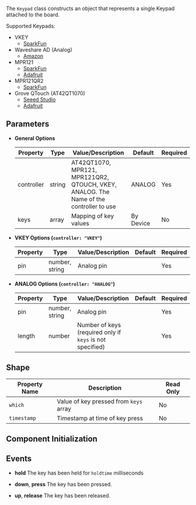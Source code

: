 The `Keypad` class constructs an object that represents a single Keypad attached to the board.

Supported Keypads:

- VKEY
  - [SparkFun](https://www.sparkfun.com/products/12080)
- Waveshare AD (Analog)
  - [Amazon](http://www.amazon.com/Waveshare-Accessory-buttons-controlled-keyboard/dp/B00KM6UXVS)
- MPR121
  - [SparkFun](https://www.sparkfun.com/products/12017)
  - [Adafruit](https://www.adafruit.com/products/2024)
- MPR121QR2
  - [SparkFun](https://www.sparkfun.com/products/12013)
- Grove QTouch (AT42QT1070)
  - [Seeed Studio](http://www.seeedstudio.com/depot/Grove-Touch-Sensor-p-747.html)
  - [Adafruit](https://www.adafruit.com/products/1362)

## Parameters

- **General Options**
  <span class="abbreviate-table">

  | Property | Type   | Value/Description                       | Default  | Required |
  |---------------|--------|--------------------------------------------|-----------------------------------|----------|
  | controller    | string | AT42QT1070, MPR121, MPR121QR2, QTOUCH, VKEY, ANALOG. The Name of the controller to use | ANALOG | Yes       |
  | keys    | array | Mapping of key values |  By Device | No       |
  </span>

- **VKEY Options (`controller: "VKEY"`)** 

  | Property | Type   | Value/Description                       | Default  | Required |
  |---------------|--------|--------------------------------------------|-----------------------------------|----------|
  | pin    | number, string | Analog pin | | Yes |

- **ANALOG Options (`controller: "ANALOG"`)** 

  | Property | Type   | Value/Description                       | Default  | Required |
  |---------------|--------|--------------------------------------------|-----------------------------------|----------|
  | pin    | number, string | Analog pin | | Yes |
  | length | number | Number of keys (required only if `keys` is not specified) | | Yes |

## Shape

| Property Name | Description | Read Only |
|---------------| ----------- | ----------|
| `which` | Value of key pressed from `keys` array | No |
| `timestamp` | Timestamp at time of key press | No |

## Component Initialization

## Events

- **hold** The key has been held for `holdtime` milliseconds

- **down**, **press** The key has been pressed.

- **up**, **release** The key has been released.